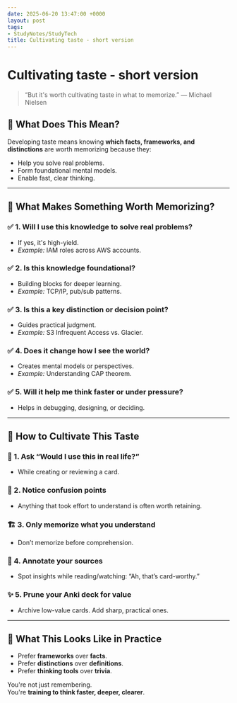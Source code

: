 ```yaml
---
date: 2025-06-20 13:47:00 +0000
layout: post
tags:
- StudyNotes/StudyTech
title: Cultivating taste - short version
---
```


# Cultivating taste - short version

> “But it's worth cultivating taste in what to memorize.” — Michael Nielsen

## 🧠 What Does This Mean?

Developing taste means knowing **which facts, frameworks, and distinctions** are worth memorizing because they:
- Help you solve real problems.
- Form foundational mental models.
- Enable fast, clear thinking.

---

## 🍷 What Makes Something Worth Memorizing?

### ✅ 1. Will I use this knowledge to solve real problems?
- If yes, it's high-yield.
- _Example:_ IAM roles across AWS accounts.

### ✅ 2. Is this knowledge foundational?
- Building blocks for deeper learning.
- _Example:_ TCP/IP, pub/sub patterns.

### ✅ 3. Is this a key distinction or decision point?
- Guides practical judgment.
- _Example:_ S3 Infrequent Access vs. Glacier.

### ✅ 4. Does it change how I see the world?
- Creates mental models or perspectives.
- _Example:_ Understanding CAP theorem.

### ✅ 5. Will it help me think faster or under pressure?
- Helps in debugging, designing, or deciding.

---

## 🧭 How to Cultivate This Taste

### 🔁 1. Ask “Would I use this in real life?”
- While creating or reviewing a card.

### 🧩 2. Notice confusion points
- Anything that took effort to understand is often worth retaining.

### 🏗️ 3. Only memorize what you understand
- Don’t memorize before comprehension.

### 📘 4. Annotate your sources
- Spot insights while reading/watching: “Ah, that’s card-worthy.”

### ✨ 5. Prune your Anki deck for value
- Archive low-value cards. Add sharp, practical ones.

---

## 🧠 What This Looks Like in Practice

- Prefer **frameworks** over **facts**.
- Prefer **distinctions** over **definitions**.
- Prefer **thinking tools** over **trivia**.

You're not just remembering.  
You're **training to think faster, deeper, clearer**.